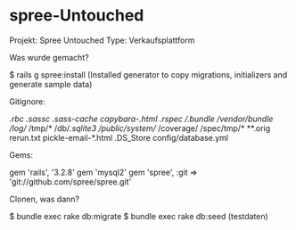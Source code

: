 spree-Untouched
===============

Projekt: Spree Untouched
Type: Verkaufsplattform

Was wurde gemacht?

$ rails g spree:install (Installed generator to copy migrations, initializers and generate sample data)


Gitignore:

*.rbc
*.sassc
.sass-cache
capybara-*.html
.rspec
/.bundle
/vendor/bundle
/log/*
/tmp/*
/db/*.sqlite3
/public/system/*
/coverage/
/spec/tmp/*
**.orig
rerun.txt
pickle-email-*.html
.DS_Store
config/database.yml

Gems:

gem 'rails', '3.2.8'
gem 'mysql2'
gem 'spree', :git => 'git://github.com/spree/spree.git'

Clonen, was dann?

$ bundle exec rake db:migrate
$ bundle exec rake db:seed (testdaten)